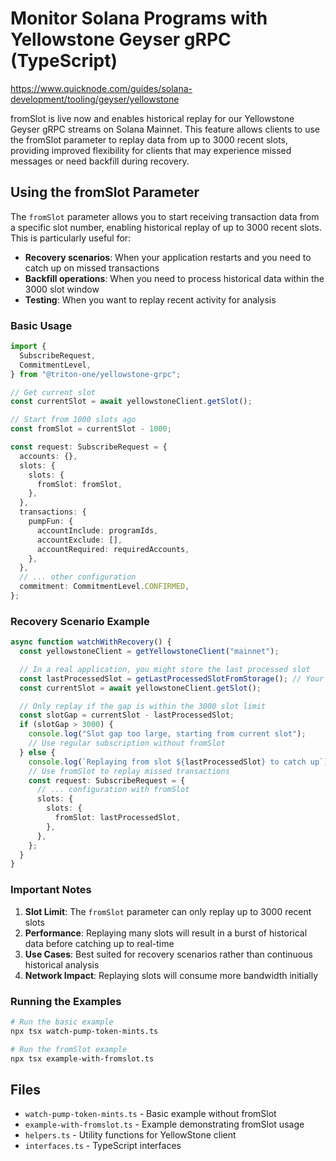 # Monitor Solana Programs with Yellowstone Geyser gRPC (TypeScript)

https://www.quicknode.com/guides/solana-development/tooling/geyser/yellowstone

fromSlot is live now and enables historical replay for our Yellowstone Geyser gRPC streams on Solana Mainnet.
This feature allows clients to use the fromSlot parameter to replay data from up to 3000 recent slots, providing improved flexibility for clients that may experience missed messages or need backfill during recovery.

## Using the fromSlot Parameter

The `fromSlot` parameter allows you to start receiving transaction data from a specific slot number, enabling historical replay of up to 3000 recent slots. This is particularly useful for:

- **Recovery scenarios**: When your application restarts and you need to catch up on missed transactions
- **Backfill operations**: When you need to process historical data within the 3000 slot window
- **Testing**: When you want to replay recent activity for analysis

### Basic Usage

```typescript
import {
  SubscribeRequest,
  CommitmentLevel,
} from "@triton-one/yellowstone-grpc";

// Get current slot
const currentSlot = await yellowstoneClient.getSlot();

// Start from 1000 slots ago
const fromSlot = currentSlot - 1000;

const request: SubscribeRequest = {
  accounts: {},
  slots: {
    slots: {
      fromSlot: fromSlot,
    },
  },
  transactions: {
    pumpFun: {
      accountInclude: programIds,
      accountExclude: [],
      accountRequired: requiredAccounts,
    },
  },
  // ... other configuration
  commitment: CommitmentLevel.CONFIRMED,
};
```

### Recovery Scenario Example

```typescript
async function watchWithRecovery() {
  const yellowstoneClient = getYellowstoneClient("mainnet");

  // In a real application, you might store the last processed slot
  const lastProcessedSlot = getLastProcessedSlotFromStorage(); // Your storage logic
  const currentSlot = await yellowstoneClient.getSlot();

  // Only replay if the gap is within the 3000 slot limit
  const slotGap = currentSlot - lastProcessedSlot;
  if (slotGap > 3000) {
    console.log("Slot gap too large, starting from current slot");
    // Use regular subscription without fromSlot
  } else {
    console.log(`Replaying from slot ${lastProcessedSlot} to catch up`);
    // Use fromSlot to replay missed transactions
    const request: SubscribeRequest = {
      // ... configuration with fromSlot
      slots: {
        slots: {
          fromSlot: lastProcessedSlot,
        },
      },
    };
  }
}
```

### Important Notes

1. **Slot Limit**: The `fromSlot` parameter can only replay up to 3000 recent slots
2. **Performance**: Replaying many slots will result in a burst of historical data before catching up to real-time
3. **Use Cases**: Best suited for recovery scenarios rather than continuous historical analysis
4. **Network Impact**: Replaying slots will consume more bandwidth initially

### Running the Examples

```bash
# Run the basic example
npx tsx watch-pump-token-mints.ts

# Run the fromSlot example
npx tsx example-with-fromslot.ts
```

## Files

- `watch-pump-token-mints.ts` - Basic example without fromSlot
- `example-with-fromslot.ts` - Example demonstrating fromSlot usage
- `helpers.ts` - Utility functions for YellowStone client
- `interfaces.ts` - TypeScript interfaces
